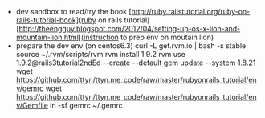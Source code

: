 * dev sandbox to read/try the book
    [http://ruby.railstutorial.org/ruby-on-rails-tutorial-book](ruby on rails tutorial)
    [http://theengguy.blogspot.com/2012/04/setting-up-os-x-lion-and-mountain-lion.html](instruction to prep env on moutain lion)
* prepare the dev env (on centos6.3)
    curl -L get.rvm.io | bash -s stable
    source ~/.rvm/scripts/rvm
    rvm install 1.9.2
    rvm use 1.9.2@rails3tutorial2ndEd --create --default
    gem update --system 1.8.21
    wget https://github.com/ttyn/ttyn.me_code/raw/master/rubyonrails_tutorial/env/gemrc
    wget https://github.com/ttyn/ttyn.me_code/raw/master/rubyonrails_tutorial/env/Gemfile
    ln -sf gemrc ~/.gemrc
